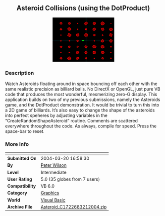 ﻿<div align="center">

## Asteroid Collisions \(using the DotProduct\)

<img src="PIC2004321944588570.gif">
</div>

### Description

Watch Asteroids floating around in space bouncing off each other with the same realistic precision as billiard balls. No DirectX or OpenGL, just pure VB code that produces the most wonderful, mesmerizing zero-G display. This application builds on two of my previous submissions, namely the Asteroids game, and the DotProduct demonstration. It would be trivial to turn this into a 2D game of billiards. It’s also easy to change the shape of the asteroids into perfect speheres by adjusting variables in the “CreateRandomShapeAsteroid” routine. Comments are scattered everywhere throughout the code. As always, compile for speed. Press the space-bar to reset.
 
### More Info
 


<span>             |<span>
---                |---
**Submitted On**   |2004-03-20 16:58:30
**By**             |[Peter Wilson](https://github.com/Planet-Source-Code/PSCIndex/blob/master/ByAuthor/peter-wilson.md)
**Level**          |Intermediate
**User Rating**    |5.0 (35 globes from 7 users)
**Compatibility**  |VB 6\.0
**Category**       |[Graphics](https://github.com/Planet-Source-Code/PSCIndex/blob/master/ByCategory/graphics__1-46.md)
**World**          |[Visual Basic](https://github.com/Planet-Source-Code/PSCIndex/blob/master/ByWorld/visual-basic.md)
**Archive File**   |[Asteroid\_C1722683212004\.zip](https://github.com/Planet-Source-Code/peter-wilson-asteroid-collisions-using-the-dotproduct__1-52536/archive/master.zip)








